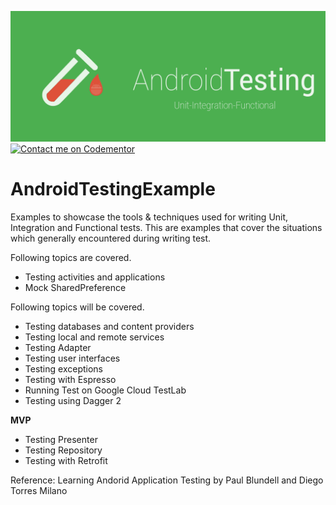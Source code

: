 ![alt tag](https://github.com/vsvankhede/AndroidTestingExample/blob/master/image/git_banner.png)
[![Contact me on Codementor](https://cdn.codementor.io/badges/contact_me_github.svg)](https://www.codementor.io/vsvankhede?utm_source=github&utm_medium=button&utm_term=vsvankhede&utm_campaign=github)

# AndroidTestingExample
Examples to showcase the tools & techniques used for writing Unit, Integration and Functional tests.
This are examples that cover the situations which generally encountered during writing test.

Following topics are covered.
- Testing activities and applications
- Mock SharedPreference 

Following topics will be covered.
- Testing databases and content providers
- Testing local and remote services
- Testing Adapter
- Testing user interfaces
- Testing exceptions
- Testing with Espresso
- Running Test on Google Cloud TestLab
- Testing using Dagger 2

**MVP**
- Testing Presenter
- Testing Repository
- Testing with Retrofit

Reference: Learning Andorid Application Testing by Paul Blundell and Diego Torres Milano
